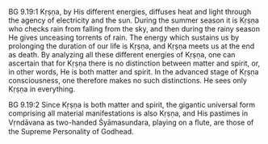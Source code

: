 BG 9.19:1	Kṛṣṇa, by His different energies, diffuses heat and light through the agency of electricity and the sun. During the summer season it is Kṛṣṇa who checks rain from falling from the sky, and then during the rainy season He gives unceasing torrents of rain. The energy which sustains us by prolonging the duration of our life is Kṛṣṇa, and Kṛṣṇa meets us at the end as death. By analyzing all these different energies of Kṛṣṇa, one can ascertain that for Kṛṣṇa there is no distinction between matter and spirit, or, in other words, He is both matter and spirit. In the advanced stage of Kṛṣṇa consciousness, one therefore makes no such distinctions. He sees only Kṛṣṇa in everything.

BG 9.19:2	Since Kṛṣṇa is both matter and spirit, the gigantic universal form comprising all material manifestations is also Kṛṣṇa, and His pastimes in Vṛndāvana as two-handed Śyāmasundara, playing on a ﬂute, are those of the Supreme Personality of Godhead.